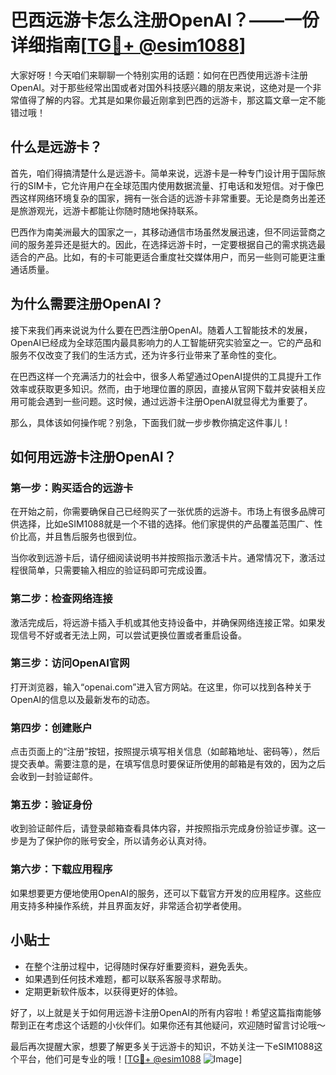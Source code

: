 # 巴西远游卡怎么注册OpenAI？——一份详细指南[[TG💪+ @esim1088](https://t.me/s/esim1088)]

大家好呀！今天咱们来聊聊一个特别实用的话题：如何在巴西使用远游卡注册OpenAI。对于那些经常出国或者对国外科技感兴趣的朋友来说，这绝对是一个非常值得了解的内容。尤其是如果你最近刚拿到巴西的远游卡，那这篇文章一定不能错过哦！

## 什么是远游卡？

首先，咱们得搞清楚什么是远游卡。简单来说，远游卡是一种专门设计用于国际旅行的SIM卡，它允许用户在全球范围内使用数据流量、打电话和发短信。对于像巴西这样网络环境复杂的国家，拥有一张合适的远游卡非常重要。无论是商务出差还是旅游观光，远游卡都能让你随时随地保持联系。

巴西作为南美洲最大的国家之一，其移动通信市场虽然发展迅速，但不同运营商之间的服务差异还是挺大的。因此，在选择远游卡时，一定要根据自己的需求挑选最适合的产品。比如，有的卡可能更适合重度社交媒体用户，而另一些则可能更注重通话质量。

## 为什么需要注册OpenAI？

接下来我们再来说说为什么要在巴西注册OpenAI。随着人工智能技术的发展，OpenAI已经成为全球范围内最具影响力的人工智能研究实验室之一。它的产品和服务不仅改变了我们的生活方式，还为许多行业带来了革命性的变化。

在巴西这样一个充满活力的社会中，很多人希望通过OpenAI提供的工具提升工作效率或获取更多知识。然而，由于地理位置的原因，直接从官网下载并安装相关应用可能会遇到一些问题。这时候，通过远游卡注册OpenAI就显得尤为重要了。

那么，具体该如何操作呢？别急，下面我们就一步步教你搞定这件事儿！

## 如何用远游卡注册OpenAI？

### 第一步：购买适合的远游卡

在开始之前，你需要确保自己已经购买了一张优质的远游卡。市场上有很多品牌可供选择，比如eSIM1088就是一个不错的选择。他们家提供的产品覆盖范围广、性价比高，并且售后服务也很到位。

当你收到远游卡后，请仔细阅读说明书并按照指示激活卡片。通常情况下，激活过程很简单，只需要输入相应的验证码即可完成设置。

### 第二步：检查网络连接

激活完成后，将远游卡插入手机或其他支持设备中，并确保网络连接正常。如果发现信号不好或者无法上网，可以尝试更换位置或者重启设备。

### 第三步：访问OpenAI官网

打开浏览器，输入“openai.com”进入官方网站。在这里，你可以找到各种关于OpenAI的信息以及最新发布的动态。

### 第四步：创建账户

点击页面上的“注册”按钮，按照提示填写相关信息（如邮箱地址、密码等），然后提交表单。需要注意的是，在填写信息时要保证所使用的邮箱是有效的，因为之后会收到一封验证邮件。

### 第五步：验证身份

收到验证邮件后，请登录邮箱查看具体内容，并按照指示完成身份验证步骤。这一步是为了保护你的账号安全，所以请务必认真对待。

### 第六步：下载应用程序

如果想要更方便地使用OpenAI的服务，还可以下载官方开发的应用程序。这些应用支持多种操作系统，并且界面友好，非常适合初学者使用。

## 小贴士

- 在整个注册过程中，记得随时保存好重要资料，避免丢失。
- 如果遇到任何技术难题，都可以联系客服寻求帮助。
- 定期更新软件版本，以获得更好的体验。

好了，以上就是关于如何用远游卡注册OpenAI的所有内容啦！希望这篇指南能够帮到正在考虑这个话题的小伙伴们。如果你还有其他疑问，欢迎随时留言讨论哦～

最后再次提醒大家，想要了解更多关于远游卡的知识，不妨关注一下eSIM1088这个平台，他们可是专业的哦！[[TG💪+ @esim1088](https://t.me/s/esim1088) ![Image](https://i.postimg.cc/4NQfJmqS/Snipaste-2025-05-13-00-14-12.png)]